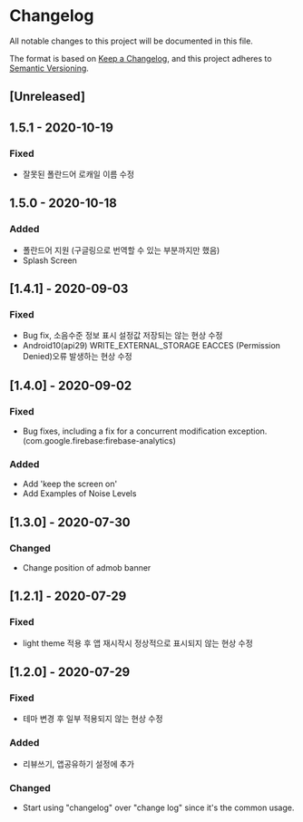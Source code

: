 # Changelog
All notable changes to this project will be documented in this file.

The format is based on [Keep a Changelog](https://keepachangelog.com/en/1.0.0/),
and this project adheres to [Semantic Versioning](https://semver.org/spec/v2.0.0.html).

## [Unreleased]

## 1.5.1 - 2020-10-19
### Fixed
- 잘못된 폴란드어 로캐일 이름 수정

## 1.5.0 - 2020-10-18
### Added
- 폴란드어 지원 (구글링으로 번역할 수 있는 부분까지만 했음) 
- Splash Screen 

## [1.4.1] - 2020-09-03
### Fixed
- Bug fix, 소음수준 정보 표시 설정값 저장되는 않는 현상 수정
- Android10(api29) WRITE_EXTERNAL_STORAGE EACCES (Permission Denied)오류 발생하는 현상 수정

## [1.4.0] - 2020-09-02
### Fixed
- Bug fixes, including a fix for a concurrent modification exception. (com.google.firebase:firebase-analytics)

### Added
- Add 'keep the screen on'
- Add Examples of Noise Levels

## [1.3.0] - 2020-07-30
### Changed
- Change position of admob banner

## [1.2.1] - 2020-07-29
### Fixed
- light theme 적용 후 앱 재시작시 정상적으로 표시되지 않는 현상 수정

## [1.2.0] - 2020-07-29
### Fixed
- 테마 변경 후 일부 적용되지 않는 현상 수정

### Added
- 리뷰쓰기, 앱공유하기 설정에 추가

### Changed
- Start using "changelog" over "change log" since it's the common usage.



[1.1.1]: https://github.com/smok95/fdecibel
